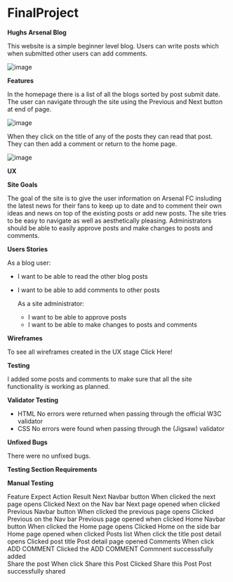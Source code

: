 # FinalProject

**Hughs Arsenal Blog**

This website is a simple beginner level blog. Users can write posts which when submitted other users can add comments.

![image](https://github.com/user-attachments/assets/f2a769fc-ac24-49d7-b6fe-50c5e1581dbe)

**Features**

In the homepage there is a list of all the blogs sorted by post submit date. The user can navigate through the site using the Previous and Next button at end of page. 

![image](https://github.com/user-attachments/assets/f6e41334-b76c-4dfc-9850-fb3dd92e004a)

When they click on the title of any of the posts they can read that post. They can then add a comment or return to the home page.

![image](https://github.com/user-attachments/assets/888773cf-92f8-4184-8691-8403620648b2)

**UX**

**Site Goals**

The goal of the site is to give the user information on Arsenal FC insluding the latest news for their fans to keep up to date and to comment their own ideas and news on top of the existing posts or add new posts. The site tries to be easy to navigate as well as aesthetically pleasing. Administrators should be able to easily approve posts and make changes to posts and comments.

**Users Stories**

As a blog user:

* I want to be able to read the other blog posts
* I want to be able to add comments to other posts

  As a site administrator:

  * I want to be able to approve posts
  * I want to be able to make changes to posts and comments

**Wireframes**

To see all wireframes created in the UX stage Click Here!

**Testing**

I added some posts and comments to make sure that all the site functionality is working as planned.

**Validator Testing**

* HTML
No errors were returned when passing through the official W3C validator
* CSS
No errors were found when passing through the (Jigsaw) validator

**Unfixed Bugs**

There were no unfixed bugs.

**Testing Section Requirements**

**Manual Testing**

Feature                    Expect                                 Action                             Result
Next Navbar button        When clicked the next page opens        Clicked Next on the Nav bar        Next page opened when clicked
Previous Navbar button    When clicked the previous page opens    Clicked Previous on the Nav bar    Previous page opened when clicked
Home Navbar button        When clicked the Home page opens        Clicked Home on the side bar       Home page opened when clicked
Posts list                When click the title post detail opens  Clicked post title                 Post detail page opened
Comments                  When click ADD COMMENT                  Clicked the ADD COMMENT            Commnent successsfully added        
Share the post            When click Share this Post              Clicked Share this Post            Post successfully shared


